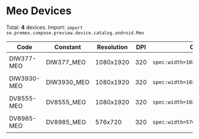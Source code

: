 # Meo Devices

Total: **4** devices. Import: `import se.premex.compose.preview.device.catalog.android.Meo`

| Code | Constant | Resolution | DPI | Compose Spec | Preview Usage |
|------|----------|------------|-----|-------------|---------------|
| DIW377-MEO | DIW377_MEO | 1080x1920 | 320 | `spec:width=1080px,height=1920px,dpi=320` | `@Preview(device = Meo.DIW377_MEO)` |
| DIW3930-MEO | DIW3930_MEO | 1080x1920 | 320 | `spec:width=1080px,height=1920px,dpi=320` | `@Preview(device = Meo.DIW3930_MEO)` |
| DV8555-MEO | DV8555_MEO | 1080x1920 | 320 | `spec:width=1080px,height=1920px,dpi=320` | `@Preview(device = Meo.DV8555_MEO)` |
| DV8985-MEO | DV8985_MEO | 576x720 | 320 | `spec:width=576px,height=720px,dpi=320` | `@Preview(device = Meo.DV8985_MEO)` |

<!-- Generated automatically. Do not edit manually. -->
